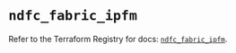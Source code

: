 # `ndfc_fabric_ipfm`

Refer to the Terraform Registry for docs: [`ndfc_fabric_ipfm`](https://registry.terraform.io/providers/ciscodevnet/ndfc/0.2.0/docs/resources/fabric_ipfm).
